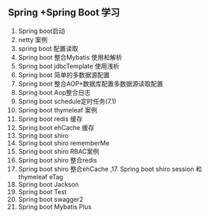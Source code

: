 ## Spring +Spring Boot 学习
 
1. Spring boot启动  
2. netty 案例 
3. spring boot 配置读取  
4. Spring boot 整合Mybatis 使用和解析
5. Spring boot jdbcTemplate 使用浅析
6. Spring boot 简单的多数据源配置
7. Spring boot 整合AOP+数据库配置多数据源读取配置
8. Spring boot Aop整合日志   
9. Spring boot schedule定时任务(7.1)
10. Spring boot thymeleaf 案例
11. Spring boot redis 缓存
12. Spring boot ehCache 缓存
13. Spring boot shiro
14. Spring boot shiro rememberMe
15. Spring boot shiro RBAC案例
16. Spring boot shiro 整合redis
17. Spring boot shiro 整合ehCache ,17. Spring boot shiro session 和thymeleaf eTag
18. Spring boot Jackson
19. Spring boot Test
20. Spring boot swagger2
27. Spring boot Mybatis Plus